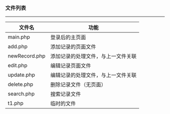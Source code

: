 ### 文件列表

***

| 文件名        | 功能                               |
| ------------- | ---------------------------------- |
| main.php      | 登录后的主页面                     |
| add.php       | 添加记录的页面文件                 |
| newRecord.php | 添加记录的处理文件，与上一文件关联 |
| edit.php      | 编辑记录页面文件                   |
| update.php    | 编辑记录的处理文件，与上一文件关联 |
| delete.php    | 删除记录文件（无页面）             |
| search.php    | 搜索记录文件                       |
| t1.php        | 临时的文件                         |


